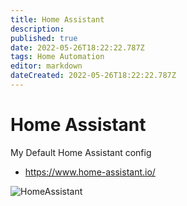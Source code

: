 ```yaml
---
title: Home Assistant
description: 
published: true
date: 2022-05-26T18:22:22.787Z
tags: Home Automation
editor: markdown
dateCreated: 2022-05-26T18:22:22.787Z
---
```

# Home Assistant
My Default Home Assistant config
- https://www.home-assistant.io/

![HomeAssistant](https://user-images.githubusercontent.com/12887622/134789379-af3e5484-ebac-4349-af16-9ff6c3533050.JPG)


